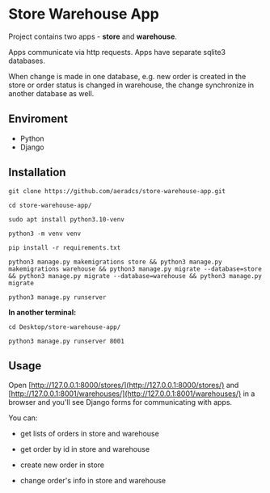 # Store Warehouse App

Project contains two apps - **store** and **warehouse**. 

Apps communicate via http requests. Apps have separate sqlite3 databases.

When change is made in one database, e.g. new order is created in the store or order status is changed in warehouse, the change synchronize in another database as well.

## Enviroment

- Python
- Django

## Installation

`git clone https://github.com/aeradcs/store-warehouse-app.git`

`cd store-warehouse-app/`

`sudo apt install python3.10-venv`

`python3 -m venv venv`

`pip install -r requirements.txt`

`python3 manage.py makemigrations store && python3 manage.py makemigrations warehouse && python3 manage.py migrate --database=store && python3 manage.py migrate --database=warehouse && python3 manage.py migrate`

`python3 manage.py runserver`

**In another terminal:**

`cd Desktop/store-warehouse-app/`

`python3 manage.py runserver 8001`


## Usage

Open [http://127.0.0.1:8000/stores/](http://127.0.0.1:8000/stores/) and [http://127.0.0.1:8001/warehouses/](http://127.0.0.1:8001/warehouses/) in a browser and you'll see Django forms for communicating with apps. 

You can:
- get lists of orders in store and warehouse

- get order by id in store and warehouse

- create new order in store

- change order's info in store and warehouse
